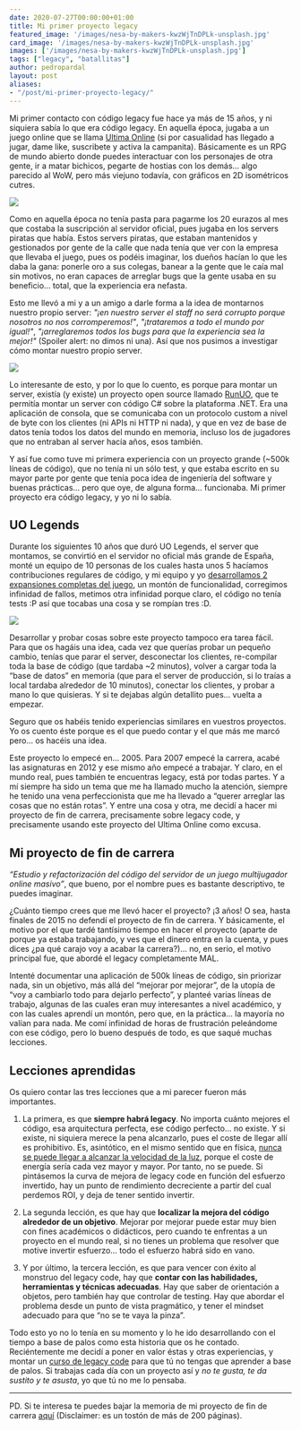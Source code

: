 ```yaml
---
date: 2020-07-27T00:00:00+01:00
title: Mi primer proyecto legacy
featured_image: '/images/nesa-by-makers-kwzWjTnDPLk-unsplash.jpg'
card_image: '/images/nesa-by-makers-kwzWjTnDPLk-unsplash.jpg'
images: ['/images/nesa-by-makers-kwzWjTnDPLk-unsplash.jpg']
tags: ["legacy", "batallitas"]
author: pedropardal
layout: post
aliases:
- "/post/mi-primer-proyecto-legacy/"
---
```


Mi primer contacto con código legacy fue hace ya más de 15 años, y ni siquiera sabía lo que era código legacy. En aquella época, jugaba a un juego online que se llama [Ultima Online](https://uo.com/) (si por casualidad has llegado a jugar, dame like, suscribete y activa la campanita). Básicamente es un RPG de mundo abierto donde puedes interactuar con los personajes de otra gente, ir a matar bichicos, pegarte de hostias con los demás… algo parecido al WoW, pero más viejuno todavía, con gráficos en 2D isométricos cutres.

![](/images/blog/ultima-online.jpg)

Como en aquella época no tenía pasta para pagarme los 20 eurazos al mes que costaba la suscripción al servidor oficial, pues jugaba en los servers piratas que había. Estos servers piratas, que estaban mantenidos y gestionados por gente de la calle que nada tenía que ver con la empresa que llevaba el juego, pues os podéis imaginar, los dueños hacían lo que les daba la gana: ponerle oro a sus colegas, banear a la gente que le caía mal sin motivos, no eran capaces de arreglar bugs que la gente usaba en su beneficio… total, que la experiencia era nefasta.

Esto me llevó a mi y a un amigo a darle forma a la idea de montarnos nuestro propio server: *"¡en nuestro server el staff no será corrupto porque nosotros no nos corromperemos!"*, *"¡trataremos a todo el mundo por igual!"*, *"¡arreglaremos todos los bugs para que la experiencia sea la mejor!"* (Spoiler alert: no dimos ni una). Así que nos pusimos a investigar cómo montar nuestro propio server.

![](/images/blog/bender-server.jpg)

Lo interesante de esto, y por lo que lo cuento, es porque para montar un server, existía (y existe) un proyecto open source llamado [RunUO](https://github.com/runuo/runuo), que te permitía montar un server con código C# sobre la plataforma .NET. Era una aplicación de consola, que se comunicaba con un protocolo custom a nivel de byte con los clientes (ni APIs ni HTTP ni nada), y que en vez de base de datos tenía todos los datos del mundo en memoria, incluso los de jugadores que no entraban al server hacía años, esos también.

Y así fue como tuve mi primera experiencia con un proyecto grande (~500k líneas de código), que no tenía ni un sólo test, y que estaba escrito en su mayor parte por gente que tenía poca idea de ingeniería del software y buenas prácticas… pero que oye, de alguna forma… funcionaba. Mi primer proyecto era código legacy, y yo ni lo sabía.

## UO Legends

Durante los siguientes 10 años que duró UO Legends, el server que montamos, se convirtió en el servidor no oficial más grande de España, monté un equipo de 10 personas de los cuales hasta unos 5 hacíamos contribuciones regulares de código, y mi equipo y yo [desarrollamos 2 expansiones completas del juego](https://www.youtube.com/watch?v=2QlM9xTkyww), un montón de funcionalidad, corregimos infinidad de fallos, metimos otra infinidad porque claro, el código no tenía tests :P así que tocabas una cosa y se rompían tres :D.

![](/images/blog/uolegends.jpg)

Desarrollar y probar cosas sobre este proyecto tampoco era tarea fácil. Para que os hagáis una idea, cada vez que querías probar un pequeño cambio, tenías que parar el server, desconectar los clientes, re-compilar toda la base de código (que tardaba ~2 minutos), volver a cargar toda la “base de datos” en memoria (que para el server de producción, si lo traías a local tardaba alrededor de 10 minutos), conectar los clientes, y probar a mano lo que quisieras. Y si te dejabas algún detallito pues… vuelta a empezar.

Seguro que os habéis tenido experiencias similares en vuestros proyectos. Yo os cuento éste porque es el que puedo contar y el que más me marcó pero… os hacéis una idea.

Este proyecto lo empecé en… 2005. Para 2007 empecé la carrera, acabé las asignaturas en 2012 y ese mismo año empecé a trabajar. Y claro, en el mundo real, pues también te encuentras legacy, está por todas partes. Y a mí siempre ha sido un tema que me ha llamado mucho la atención, siempre he tenido una vena perfeccionista que me ha llevado a “querer arreglar las cosas que no están rotas”. Y entre una cosa y otra, me decidí a hacer mi proyecto de fin de carrera, precisamente sobre legacy code, y precisamente usando este proyecto del Ultima Online como excusa.

## Mi proyecto de fin de carrera

*“Estudio y refactorización del código del servidor de un juego multijugador online masivo”*, que bueno, por el nombre pues es bastante descriptivo, te puedes imaginar.

¿Cuánto tiempo crees que me llevó hacer el proyecto? ¡3 años! O sea, hasta finales de 2015 no defendí el proyecto de fin de carrera. Y básicamente, el motivo por el que tardé tantísimo tiempo en hacer el proyecto (aparte de porque ya estaba trabajando, y ves que el dinero entra en la cuenta, y pues dices ¿pa qué carajo voy a acabar la carrera?)... no, en serio, el motivo principal fue, que abordé el legacy completamente MAL.

Intenté documentar una aplicación de 500k líneas de código, sin priorizar nada, sin un objetivo, más allá del “mejorar por mejorar”, de la utopía de “voy a cambiarlo todo para dejarlo perfecto”, y planteé varias líneas de trabajo, algunas de las cuales eran muy interesantes a nivel académico, y con las cuales aprendí un montón, pero que, en la práctica… la mayoría no valían para nada. Me comí infinidad de horas de frustración peleándome con ese código, pero lo bueno después de todo, es que saqué muchas lecciones.

## Lecciones aprendidas

Os quiero contar las tres lecciones que a mi parecer fueron más importantes.

1. La primera, es que **siempre habrá legacy**. No importa cuánto mejores el código, esa arquitectura perfecta, ese código perfecto… no existe. Y si existe, ni siquiera merece la pena alcanzarlo, pues el coste de llegar allí es prohibitivo. Es, asintótico, en el mismo sentido que en física, [nunca se puede llegar a alcanzar la velocidad de la luz](https://www.youtube.com/watch?v=biaVwtKOlWI), porque el coste de energía sería cada vez mayor y mayor. Por tanto, no se puede. Si pintásemos la curva de mejora de legacy code en función del esfuerzo invertido, hay un punto de rendimiento decreciente a partir del cual perdemos ROI, y deja de tener sentido invertir.

2. La segunda lección, es que hay que **localizar la mejora del código alrededor de un objetivo**. Mejorar por mejorar puede estar muy bien con fines académicos o didácticos, pero cuando te enfrentas a un proyecto en el mundo real, si no tienes un problema que resolver que motive invertir esfuerzo… todo el esfuerzo habrá sido en vano.

3. Y por último, la tercera lección, es que para vencer con éxito al monstruo del legacy code, hay que **contar con las habilidades, herramientas y técnicas adecuadas**. Hay que saber de orientación a objetos, pero también hay que controlar de testing. Hay que abordar el problema desde un punto de vista pragmático, y tener el mindset adecuado para que “no se te vaya la pinza”.

Todo esto yo no lo tenía en su momento y lo he ido desarrollando con el tiempo a base de palos como esta historia que os he contado. Reciéntemente me decidí a poner en valor éstas y otras experiencias, y montar un [curso de legacy code](https://www.exeal.com/legacy) para que tú no tengas que aprender a base de palos. Si trabajas cada día con un proyecto así y *no te gusta, te da sustito y te asusta*, yo que tú no me lo pensaba.

---

PD. Si te interesa te puedes bajar la memoria de mi proyecto de fin de carrera [aquí](https://drive.google.com/file/d/11p9r3qFSUmITv0TzbuccXu2WZf5dZB_-/view?usp=sharing) (Disclaimer: es un tostón de más de 200 páginas). 
